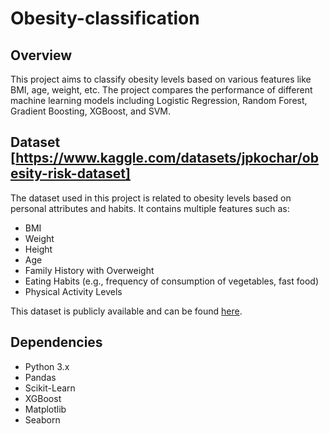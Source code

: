 # Obesity-classification

## Overview
This project aims to classify obesity levels based on various features like BMI, age, weight, etc. The project compares the performance of different machine learning models including Logistic Regression, Random Forest, Gradient Boosting, XGBoost, and SVM.

## Dataset [https://www.kaggle.com/datasets/jpkochar/obesity-risk-dataset]

The dataset used in this project is related to obesity levels based on personal attributes and habits. It contains multiple features such as:

- BMI
- Weight
- Height
- Age
- Family History with Overweight
- Eating Habits (e.g., frequency of consumption of vegetables, fast food)
- Physical Activity Levels

This dataset is publicly available and can be found [here](https://www.kaggle.com/datasets/jpkochar/obesity-risk-dataset).



## Dependencies
- Python 3.x
- Pandas
- Scikit-Learn
- XGBoost
- Matplotlib
- Seaborn
